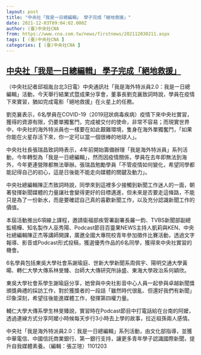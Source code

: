 ```yaml
---
layout: post
title: "中央社「我是一日總編輯」 學子完成「絕地救援」"
date: 2021-12-03T09:04:02.000Z
author: (臺)中央社CNA
from: https://www.cna.com.tw/news/firstnews/202112030211.aspx
tags: [ (臺)中央社CNA ]
categories: [ (臺)中央社CNA ]
---
```

<!--1638522242000-->
[中央社「我是一日總編輯」 學子完成「絕地救援」](https://www.cna.com.tw/news/firstnews/202112030211.aspx)
------

<div>
<div></div><div><p>（中央社記者邱祖胤台北3日電）中央通訊社「我是海外特派員2.0：我是一日總編輯」活動，今天舉行結業式暨成果分享會，董事長劉克襄致詞時說，學員在疫情下來實習，猶如完成電影「絕地救援」在火星上的任務。</p><p>劉克襄表示，6名學員在COVID-19（2019冠狀病毒疾病）疫情下來中央社實習，獲得的資源有限，仍要單獨奮鬥，完成被交付的使命，非常不容易；而現實世界中，中央社的海外特派員也一樣要在如此艱難環境，隻身在海外單獨奮鬥，「如果你能在火星存活下來，你一定可以當一個很棒的地球人」。</p><p>中央社社長張瑞昌致詞時表示，4年前開始籌備辦理「我是海外特派員」系列活動，今年轉型為「我是一日總編輯」，然而因疫情關係，學員在去年即無法到海外，今年更連營隊都無法舉辦。張瑞昌勉勵學員「不管疫情如何變化，希望同學都能記得自己的初心，這是日後能不能走向媒體的關鍵及動力」。</p><p>中央社總編輯陳正杰致詞時說，同學來到這裡多少接觸到新聞工作迷人的一面，朝著發揮新聞媒體的力量讓社會變得更好的目標邁進，但未來是否要走這條路，不能只是為了一份新水，而是要確認自己真的喜歡新聞工作，以及充分認識新聞工作的價值。</p><p>本屆活動推出6項線上課程，邀請衛福部疾管署副署長羅一鈞、TVBS新聞部副總監楊樺、知名製作人巫秀陽、Podcast節目百靈果NEWS主持人凱莉與KEN、中央社總編輯陳正杰等講師開課，廣邀全國大專院校青年參加徵件比賽活動，透過文字報導、影音或Podcast形式投稿，獲選優秀作品的6名同學，獲得來中央社實習的機會。</p><p>6名學員包括東吳大學社會系謝瑜庭、世新大學新聞系周佩宇、陽明交通大學黃暘、轉仁大學大傳系林旻臻、台師大大傳研究所詠盛、東海大學政治系何穎欣。</p><p>東吳大學社會系學生謝瑜庭分享，她曾與中央社影音中心人員一起參與卓越新聞獎頒獎典禮的採訪工作，對於獲獎者的一段話「雖然時代很亂、但還好我們有新聞」印象深刻，希望往後能進媒體工作，發揮第四權力量。</p><p>輔仁大學大傳系學生林旻臻說，實習時在Podcast節目中打電話給在台南的阿嬤，透過連線方式分享阿嬤小時候每天步行3小時去上學的故事，拉近祖孫兩人感情。</p><p>中央社「我是海外特派員2.0：我是一日總編輯」系列活動，由文化部指導，並獲中華電信、中國信託商業銀行、第一銀行支持，讓更多青年學子認識國際新聞，提升自我媒體素養。（編輯：張芷瑄）1101203</p></div>
</div>
